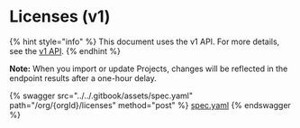 # Licenses (v1)

{% hint style="info" %}
This document uses the v1 API. For more details, see the [v1 API](../v1-api-overview/).
{% endhint %}

**Note:** When you import or update Projects, changes will be reflected in the endpoint results after a one-hour delay.

{% swagger src="../../.gitbook/assets/spec.yaml" path="/org/{orgId}/licenses" method="post" %}
[spec.yaml](../../.gitbook/assets/spec.yaml)
{% endswagger %}
